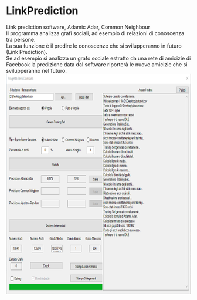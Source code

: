# LinkPrediction
Link prediction software, Adamic Adar, Common Neighbour<br/>
Il programma analizza grafi sociali, ad esempio di relazioni di conoscenza tra persone.<br/>
La sua funzione è il predire le conoscenze che si svilupperanno in futuro (Link Prediction).<br/>
Se ad esempio si analizza un grafo sociale estratto da una rete di amicizie di Facebook la predizione data dal software riporterà le nuove amicizie che si svilupperanno nel futuro.
<br/>
<img width="600" height="600" src="image.png?raw=true">
